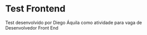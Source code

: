 # Test Frontend
 Test desenvolvido por Diego Áquila como atividade para vaga de Desenvolvedor Front End
